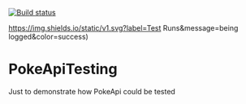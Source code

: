 [![Build status](https://dev.azure.com/warleyflopes/PokeApiTesting/_apis/build/status/PokeApiTesting-C%23%20Testing-CI)](https://dev.azure.com/warleyflopes/PokeApiTesting/_build/latest?definitionId=5) 

https://img.shields.io/static/v1.svg?label=Test Runs&message=being logged&color=success)

# PokeApiTesting
Just to demonstrate how PokeApi could be tested
